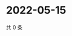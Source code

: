 # 2022-05-15

共 0 条

<!-- BEGIN WEIBO -->
<!-- 最后更新时间 Sun May 15 2022 21:31:21 GMT+0800 (China Standard Time) -->

<!-- END WEIBO -->

